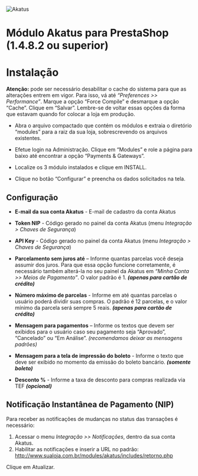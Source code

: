 <p align="left"> 
	<img src="https://site.akatus.com/wp-content/uploads/2012/12/logo.gif" alt="Akatus" title="Akatus"/>
</p>

# Módulo Akatus para PrestaShop (1.4.8.2 ou superior)

# Instalação

__Atenção:__ pode ser necessário desabilitar o cache do sistema para que as alterações entrem em vigor. Para isso, vá até *“Preferences >> Performance”*. Marque a opção “Force Compile” e desmarque a opção “Cache”. Clique em “Salvar”. Lembre-se de voltar essas opções da forma que estavam quando for colocar a loja em produção.

* Abra o arquivo compactado que contém os módulos e extraia o diretório “modules” para a raiz da sua loja, sobrescrevendo os arquivos existentes.

* Efetue login na Administração. Clique em “Modules” e role a página para baixo até encontrar a opção “Payments & Gateways”.

* Localize os 3 módulo instalados e clique em INSTALL.

* Clique no botão “Configurar” e preencha os dados solicitados na tela.

## Configuração

* __E-mail da sua conta Akatus__ - E-mail de cadastro da conta Akatus

* __Token NIP__ - Código gerado no painel da conta Akatus (menu *Integração > Chaves de Segurança*)

* __API Key__ - Código gerado no painel da conta Akatus (menu *Integração > Chaves de Segurança*)

* __Parcelamento sem juros até__ – Informe quantas parcelas você deseja assumir dos juros. Para que essa opção funcione corretamente, é necessário também alterá-la no seu painel da Akatus em *“Minha Conta >> Meios de Pagamento”*. O valor padrão é 1. __*(apenas para cartão de crédito)*__

* __Número máximo de parcelas__ - Informe em até quantas parcelas o usuário poderá dividir suas compras. O padrão é 12 parcelas, e o valor mínimo da parcela será sempre 5 reais. __*(apenas para cartão de crédito)*__

* __Mensagem para pagamentos__ – Informe os textos que devem ser exibidos para o usuário caso seu pagamento seja “Aprovado”, “Cancelado” ou “Em Análise”. *(recomendamos deixar as mensagens padrões)*

* __Mensagem para a tela de impressão do boleto__ - Informe o texto que deve ser exibido no momento da emissão do boleto bancário. __*(somente boleto)*__

* __Desconto %__ - Informe a taxa de desconto para compras realizada via TEF __*(opcional)*__

## Notificação Instantânea de Pagamento (NIP)

Para receber as notificações de mudanças no status das transações é necessário:

1. Acessar o menu *Integração >> Notificações*, dentro da sua conta Akatus.
2. Habilitar as notificações e inserir a URL no padrão: http://www.sualoja.com.br/modules/akatus/includes/retorno.php

Clique em Atualizar.

